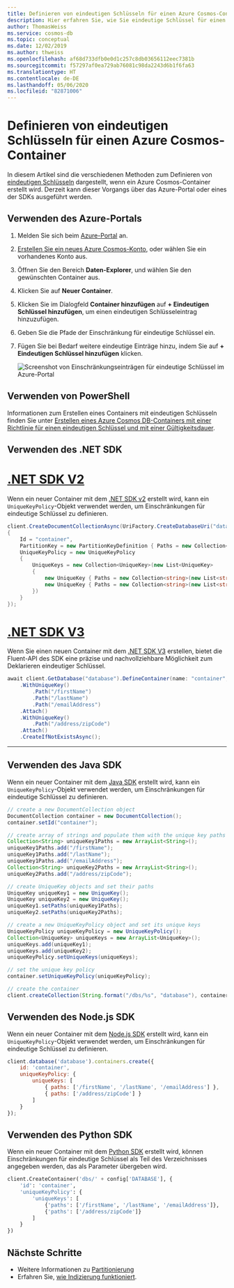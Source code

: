 ```yaml
---
title: Definieren von eindeutigen Schlüsseln für einen Azure Cosmos-Container
description: Hier erfahren Sie, wie Sie eindeutige Schlüssel für einen Azure Cosmos-Container mithilfe des Azure-Portals, mit PowerShell, .NET, Java und verschiedenen anderen SDKs definieren.
author: ThomasWeiss
ms.service: cosmos-db
ms.topic: conceptual
ms.date: 12/02/2019
ms.author: thweiss
ms.openlocfilehash: af68d733dfb0e0d1c257c8db03656112eec7381b
ms.sourcegitcommit: f57297af0ea729ab76081c98da2243d6b1f6fa63
ms.translationtype: HT
ms.contentlocale: de-DE
ms.lasthandoff: 05/06/2020
ms.locfileid: "82871006"
---
```

# <a name="define-unique-keys-for-an-azure-cosmos-container"></a>Definieren von eindeutigen Schlüsseln für einen Azure Cosmos-Container

In diesem Artikel sind die verschiedenen Methoden zum Definieren von [eindeutigen Schlüsseln](unique-keys.md) dargestellt, wenn ein Azure Cosmos-Container erstellt wird. Derzeit kann dieser Vorgangs über das Azure-Portal oder eines der SDKs ausgeführt werden.

## <a name="use-the-azure-portal"></a>Verwenden des Azure-Portals

1. Melden Sie sich beim [Azure-Portal](https://portal.azure.com/) an.

1. [Erstellen Sie ein neues Azure Cosmos-Konto](create-sql-api-dotnet.md#create-account), oder wählen Sie ein vorhandenes Konto aus.

1. Öffnen Sie den Bereich **Daten-Explorer**, und wählen Sie den gewünschten Container aus.

1. Klicken Sie auf **Neuer Container**.

1. Klicken Sie im Dialogfeld **Container hinzufügen** auf **+ Eindeutigen Schlüssel hinzufügen**, um einen eindeutigen Schlüsseleintrag hinzuzufügen.

1. Geben Sie die Pfade der Einschränkung für eindeutige Schlüssel ein.

1. Fügen Sie bei Bedarf weitere eindeutige Einträge hinzu, indem Sie auf **+ Eindeutigen Schlüssel hinzufügen** klicken.

    ![Screenshot von Einschränkungseinträgen für eindeutige Schlüssel im Azure-Portal](./media/how-to-define-unique-keys/unique-keys-portal.png)

## <a name="use-powershell"></a>Verwenden von PowerShell

Informationen zum Erstellen eines Containers mit eindeutigen Schlüsseln finden Sie unter [Erstellen eines Azure Cosmos DB-Containers mit einer Richtlinie für einen eindeutigen Schlüssel und mit einer Gültigkeitsdauer](manage-with-powershell.md#create-container-unique-key-ttl).

## <a name="use-the-net-sdk"></a>Verwenden des .NET SDK

# <a name="net-sdk-v2"></a>[.NET SDK V2](#tab/dotnetv2)

Wenn ein neuer Container mit dem [.NET SDK v2](https://www.nuget.org/packages/Microsoft.Azure.DocumentDB/) erstellt wird, kann ein `UniqueKeyPolicy`-Objekt verwendet werden, um Einschränkungen für eindeutige Schlüssel zu definieren.

```csharp
client.CreateDocumentCollectionAsync(UriFactory.CreateDatabaseUri("database"), new DocumentCollection
{
    Id = "container",
    PartitionKey = new PartitionKeyDefinition { Paths = new Collection<string>(new List<string> { "/myPartitionKey" }) },
    UniqueKeyPolicy = new UniqueKeyPolicy
    {
        UniqueKeys = new Collection<UniqueKey>(new List<UniqueKey>
        {
            new UniqueKey { Paths = new Collection<string>(new List<string> { "/firstName", "/lastName", "/emailAddress" }) },
            new UniqueKey { Paths = new Collection<string>(new List<string> { "/address/zipCode" }) }
        })
    }
});
```

# <a name="net-sdk-v3"></a>[.NET SDK V3](#tab/dotnetv3)

Wenn Sie einen neuen Container mit dem [.NET SDK V3](https://www.nuget.org/packages/Microsoft.Azure.Cosmos/) erstellen, bietet die Fluent-API des SDK eine präzise und nachvollziehbare Möglichkeit zum Deklarieren eindeutiger Schlüssel.

```csharp
await client.GetDatabase("database").DefineContainer(name: "container", partitionKeyPath: "/myPartitionKey")
    .WithUniqueKey()
        .Path("/firstName")
        .Path("/lastName")
        .Path("/emailAddress")
    .Attach()
    .WithUniqueKey()
        .Path("/address/zipCode")
    .Attach()
    .CreateIfNotExistsAsync();
```
---

## <a name="use-the-java-sdk"></a>Verwenden des Java SDK

Wenn ein neuer Container mit dem [Java SDK](https://mvnrepository.com/artifact/com.microsoft.azure/azure-cosmosdb) erstellt wird, kann ein `UniqueKeyPolicy`-Objekt verwendet werden, um Einschränkungen für eindeutige Schlüssel zu definieren.

```java
// create a new DocumentCollection object
DocumentCollection container = new DocumentCollection();
container.setId("container");

// create array of strings and populate them with the unique key paths
Collection<String> uniqueKey1Paths = new ArrayList<String>();
uniqueKey1Paths.add("/firstName");
uniqueKey1Paths.add("/lastName");
uniqueKey1Paths.add("/emailAddress");
Collection<String> uniqueKey2Paths = new ArrayList<String>();
uniqueKey2Paths.add("/address/zipCode");

// create UniqueKey objects and set their paths
UniqueKey uniqueKey1 = new UniqueKey();
UniqueKey uniqueKey2 = new UniqueKey();
uniqueKey1.setPaths(uniqueKey1Paths);
uniqueKey2.setPaths(uniqueKey2Paths);

// create a new UniqueKeyPolicy object and set its unique keys
UniqueKeyPolicy uniqueKeyPolicy = new UniqueKeyPolicy();
Collection<UniqueKey> uniqueKeys = new ArrayList<UniqueKey>();
uniqueKeys.add(uniqueKey1);
uniqueKeys.add(uniqueKey2);
uniqueKeyPolicy.setUniqueKeys(uniqueKeys);

// set the unique key policy
container.setUniqueKeyPolicy(uniqueKeyPolicy);

// create the container
client.createCollection(String.format("/dbs/%s", "database"), container, null);
```

## <a name="use-the-nodejs-sdk"></a>Verwenden des Node.js SDK

Wenn ein neuer Container mit dem [Node.js SDK](https://www.npmjs.com/package/@azure/cosmos) erstellt wird, kann ein `UniqueKeyPolicy`-Objekt verwendet werden, um Einschränkungen für eindeutige Schlüssel zu definieren.

```javascript
client.database('database').containers.create({
    id: 'container',
    uniqueKeyPolicy: {
        uniqueKeys: [
            { paths: ['/firstName', '/lastName', '/emailAddress'] },
            { paths: ['/address/zipCode'] }
        ]
    }
});
```

## <a name="use-the-python-sdk"></a>Verwenden des Python SDK

Wenn ein neuer Container mit dem [Python SDK](https://pypi.org/project/azure-cosmos/) erstellt wird, können Einschränkungen für eindeutige Schlüssel als Teil des Verzeichnisses angegeben werden, das als Parameter übergeben wird.

```python
client.CreateContainer('dbs/' + config['DATABASE'], {
    'id': 'container',
    'uniqueKeyPolicy': {
        'uniqueKeys': [
            {'paths': ['/firstName', '/lastName', '/emailAddress']},
            {'paths': ['/address/zipCode']}
        ]
    }
})
```

## <a name="next-steps"></a>Nächste Schritte

- Weitere Informationen zu [Partitionierung](partition-data.md)
- Erfahren Sie, [wie Indizierung funktioniert](index-overview.md).

